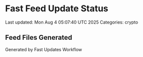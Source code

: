 # Fast Feed Update Status
Last updated: Mon Aug  4 05:07:40 UTC 2025
Categories: crypto

## Feed Files Generated

Generated by Fast Updates Workflow
